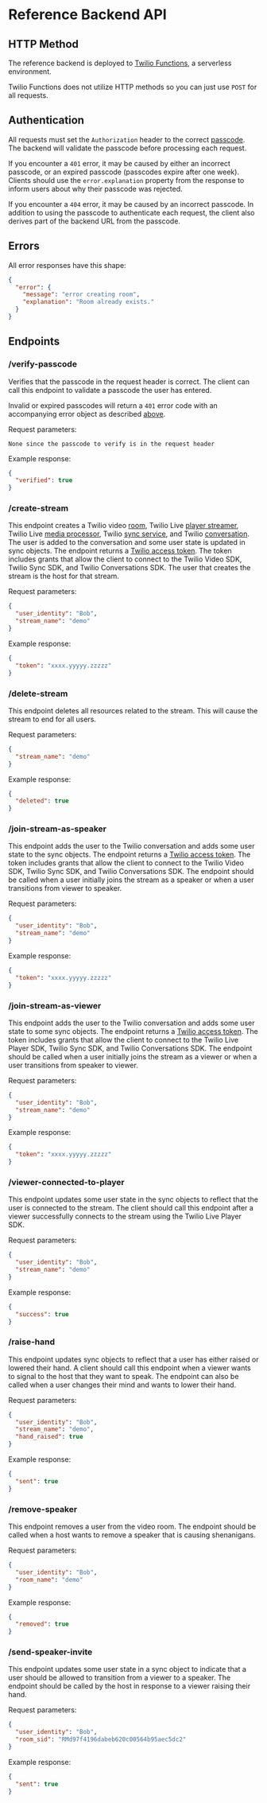 # Reference Backend API

## HTTP Method

The reference backend is deployed to [Twilio Functions](https://www.twilio.com/docs/runtime/functions), a serverless environment.

Twilio Functions does not utilize HTTP methods so you can just use `POST` for all requests.

## Authentication

All requests must set the `Authorization` header to the correct [passcode](README.md#deploy-the-app-to-twilio). The backend will validate the passcode before processing each request.

If you encounter a `401` error, it may be caused by either an incorrect passcode, or an expired passcode (passcodes expire after one week). Clients should use the `error.explanation` property from the response to inform users about why their passcode was rejected. 

If you encounter a `404` error, it may be caused by an incorrect passcode. In addition to using the passcode to authenticate each request, the client also derives part of the backend URL from the passcode. 

## Errors

All error responses have this shape:

```json
{
  "error": {
    "message": "error creating room",
    "explanation": "Room already exists."
  }
}
```

## Endpoints

### /verify-passcode

Verifies that the passcode in the request header is correct. The client can call this endpoint to validate a passcode the user has entered.

Invalid or expired passcodes will return a `401` error code with an accompanying error object as described [above](#authentication).

Request parameters:

```
None since the passcode to verify is in the request header
```

Example response:

```json
{
  "verified": true
}
```

### /create-stream

This endpoint creates a Twilio video [room](https://www.twilio.com/docs/video/api/rooms-resource), Twilio Live [player streamer](https://www.twilio.com/docs/live/api/playerstreamers), Twilio Live [media processor](https://www.twilio.com/docs/live/api/mediaprocessors), Twilio [sync service](https://www.twilio.com/docs/sync/api/service), and Twilio [conversation](https://www.twilio.com/docs/conversations/api/conversation-resource). The user is added to the conversation and some user state is updated in sync objects. The endpoint returns a [Twilio access token](https://www.twilio.com/docs/iam/access-tokens). The token includes grants that allow the client to connect to the Twilio Video SDK, Twilio Sync SDK, and Twilio Conversations SDK. The user that creates the stream is the host for that stream.

Request parameters:

```json
{
  "user_identity": "Bob",
  "stream_name": "demo"
}
```

Example response:

```json
{
  "token": "xxxx.yyyyy.zzzzz"
}
```

### /delete-stream

This endpoint deletes all resources related to the stream. This will cause the stream to end for all users.

Request parameters:

```json
{
  "stream_name": "demo"
}
```

Example response:

```json
{
  "deleted": true
}
```

### /join-stream-as-speaker

This endpoint adds the user to the Twilio conversation and adds some user state to the sync objects. The endpoint returns a [Twilio access token](https://www.twilio.com/docs/iam/access-tokens). The token includes grants that allow the client to connect to the Twilio Video SDK, Twilio Sync SDK, and Twilio Conversations SDK. The endpoint should be called when a user initially joins the stream as a speaker or when a user transitions from viewer to speaker.

Request parameters:

```json
{
  "user_identity": "Bob",
  "stream_name": "demo"
}
```

Example response:

```json
{
  "token": "xxxx.yyyyy.zzzzz"
}
```

### /join-stream-as-viewer

This endpoint adds the user to the Twilio conversation and adds some user state to some sync objects. The endpoint returns a [Twilio access token](https://www.twilio.com/docs/iam/access-tokens). The token includes grants that allow the client to connect to the Twilio Live Player SDK, Twilio Sync SDK, and Twilio Conversations SDK. 
The endpoint should be called when a user initially joins the stream as a viewer or when a user transitions from speaker to viewer.

Request parameters:

```json
{
  "user_identity": "Bob",
  "stream_name": "demo"
}
```

Example response:

```json
{
  "token": "xxxx.yyyyy.zzzzz"
}
```

### /viewer-connected-to-player

This endpoint updates some user state in the sync objects to reflect that the user is connected to the stream. The client should call this endpoint after a viewer successfully connects to the stream using the Twilio Live Player SDK.

Request parameters:

```json
{
  "user_identity": "Bob",
  "stream_name": "demo"
}
```

Example response:

```json
{
  "success": true
}
```

### /raise-hand

This endpoint updates sync objects to reflect that a user has either raised or lowered their hand. A client should call this endpoint when a viewer wants to signal to the host that they want to speak. The endpoint can also be called when a user changes their mind and wants to lower their hand.

Request parameters:

```json
{
  "user_identity": "Bob",
  "stream_name": "demo",
  "hand_raised": true
}
```

Example response:

```json
{
  "sent": true
}
```

### /remove-speaker

This endpoint removes a user from the video room. The endpoint should be called when a host wants to remove a speaker that is causing shenanigans.

Request parameters:

```json
{
  "user_identity": "Bob",
  "room_name": "demo"
}
```

Example response:

```json
{
  "removed": true
}
```

### /send-speaker-invite

This endpoint updates some user state in a sync object to indicate that a user should be allowed to transition from a viewer to a speaker. The endpoint should be called by the host in response to a viewer raising their hand.

Request parameters:

```json
{
  "user_identity": "Bob",
  "room_sid": "RMd97f4196dabeb620c00564b95aec5dc2"
}
```

Example response:

```json
{
  "sent": true
}
```
